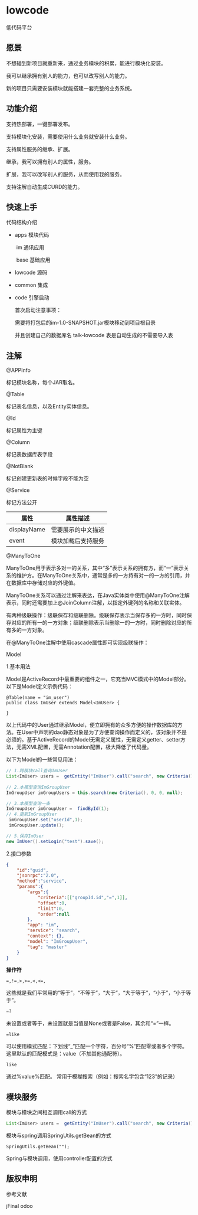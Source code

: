 # lowcode

低代码平台

## 愿景

不想碰到新项目就重新来，通过业务模块的积累，能进行模块化安装。

我可以继承拥有别人的能力，也可以改写别人的能力。

新的项目只需要安装模块就能搭建一套完整的业务系统。

## 功能介绍

支持热部署，一键部署发布。

支持模块化安装，需要使用什么业务就安装什么业务。

支持属性服务的继承、扩展。

继承，我可以拥有别人的属性，服务。

扩展，我可以改写别人的服务，从而使用我的服务。

支持注解自动生成CURD的能力。

## 快速上手

代码结构介绍

- apps 模块代码

  ​		im 通讯应用

  ​		base 基础应用

- lowcode 源码

- common 集成

- code 引擎启动

  首次启动注意事项：

  需要将打包后的im-1.0-SNAPSHOT.jar模块移动到项目根目录

  并且创建自己的数据库名 talk-lowcode 表是自动生成的不需要导入表

## 注解

@APPInfo

标记模块名称，每个JAR取名。

@Table

标记表名信息，以及Entity实体信息。

@Id

标记属性为主键

@Column

标记表数据库表字段

@NotBlank

标记创建更新表的时候字段不能为空

@Service

标记方法公开

| 属性        | 属性描述           |
| ----------- | ------------------ |
| displayName | 需要展示的中文描述 |
| event       | 模块加载后支持服务 |

@ManyToOne

ManyToOne用于表示多对一的关系，其中“多”表示关系的拥有方，而“一”表示关系的维护方。在ManyToOne关系中，通常是多的一方持有对一的一方的引用，并在数据库中存储对应的外键值。

ManyToOne关系可以通过注解来表达，在Java实体类中使用@ManyToOne注解表示，同时还需要加上@JoinColumn注解，以指定外键列的名称和关联实体。

有两种级联操作：级联保存和级联删除。级联保存表示当保存多的一方时，同时保存对应的所有一的一方对象；级联删除表示当删除一的一方时，同时删除对应的所有多的一方对象。

在@ManyToOne注解中使用cascade属性即可实现级联操作：



Model

1.基本用法

  Model是ActiveRecord中最重要的组件之一，它充当MVC模式中的Model部分。以下是Model定义示例代码：

```    Model是ActiveRecord中最重要的组件之一，它充当MVC模式中的Model部分。以下是Model定义示例代码：
@Table(name = "im_user")
public class ImUser extends Model<ImUser> {

}
```

  以上代码中的User通过继承Model，便立即拥有的众多方便的操作数据库的方法。在User中声明的dao静态对象是为了方便查询操作而定义的，该对象并不是必须的。基于ActiveRecord的Model无需定义属性，无需定义getter、setter方法，无需XML配置，无需Annotation配置，极大降低了代码量。

  以下为Model的一些常见用法：

```java
// 1.跨模块call查询ImUser
List<ImUser> users =  getEntity("ImUser").call("search", new Criteria(), 0, 0, null);
 
// 2.本模型查询ImGroupUser
ImGroupUser imGroupUsers = this.search(new Criteria(), 0, 0, null);

// 3.本模型查询一条
ImGroupUser imGroupUser =  findById(1);
// 4.更新ImGroupUser
 imGroupUser.set("userId",1);
 imGroupUser.update();

// 5.保存ImUser
new ImUser().setLogin("test").save();
```

2.接口参数

```json
{
    "id":"guid",
    "jsonrpc":"2.0",
    "method":"service",
    "params":{
        "args":{
            "criteria":[["groupId.id","=",1]],
            "offset":0,
            "limit":0,
            "order":null
        },
        "app": "im",
        "service": "search",
        "context": {},
        "model": "ImGroupUser",
        "tag": "master"
    }
}
```

**操作符**

```text
=,!=,>,>=,<,<=, 
```

这些就是我们平常用的“等于”，“不等于”，“大于”，“大于等于”，“小于”，“小于等于“。

```python
=?
```

未设置或者等于，未设置就是当值是None或者是False，其余和“=”一样。

```text
=like
```

可以使用模式匹配：下划线“_”匹配一个字符，百分号“%”匹配零或者多个字符。 这里默认的匹配模式是：value（不加其他通配符）。

```text
like
```

通过%value%匹配。 常用于模糊搜索（例如：搜索名字包含“123”的记录）



## 模块服务

模块与模块之间相互调用call的方式

```java
List<ImUser> users =  getEntity("ImUser").call("search", new Criteria(), 0, 0, null);
```

模块与spring调用SpringUtils.getBean的方式

```
SpringUtils.getBean("");
```

Spring与模块调用，使用controller配置的方式

## 版权申明

参考文献

jFinal odoo  
